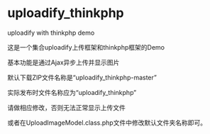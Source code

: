 # uploadify_thinkphp
uploadify with thinkphp demo

这是一个集合uploadify上传框架和thinkphp框架的Demo

基本功能是通过Ajax异步上传并显示图片

默认下载ZIP文件名称是“uploadify_thinkphp-master”

实际发布时文件名称应为“uploadify_thinkphp”

请做相应修改，否则无法正常显示上传文件

或者在UploadImageModel.class.php文件中修改默认文件夹名称即可。

